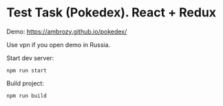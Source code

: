# Test Task (Pokedex). React + Redux

Demo: https://ambrozy.github.io/pokedex/

Use vpn if you open demo in Russia.

Start dev server:
```
npm run start
```
Build project:
```
npm run build
```
